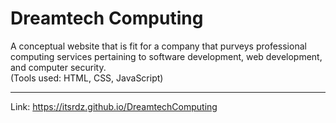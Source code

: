 # Dreamtech Computing
A conceptual website that is fit for a company that purveys professional computing services pertaining to software development, web development, and computer security.
<br />
(Tools used: HTML, CSS, JavaScript)
<br />
***
Link: https://itsrdz.github.io/DreamtechComputing
